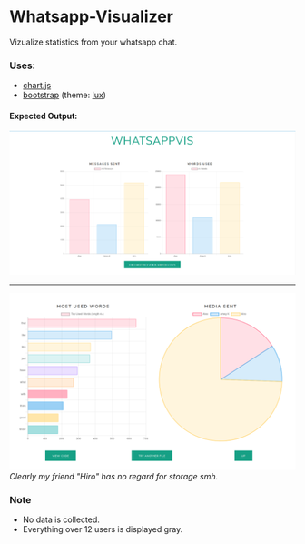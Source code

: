 # Whatsapp-Visualizer

Vizualize statistics from your whatsapp chat.

### Uses:
- [chart.js](https://www.chartjs.org)
- [bootstrap](https://getbootstrap.com) (theme: [lux](https://bootswatch.com/lux/))

#### Expected Output:
![Screenshot1](images/screenshots/part_1.png)

---

![Screenshot2](images/screenshots/part_2.png)
_Clearly my friend "Hiro" has no regard for storage smh._

### Note
- No data is collected.
- Everything over 12 users is displayed gray.